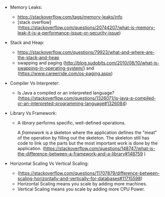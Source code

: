 * Memory Leaks:

  * https://stackoverflow.com/tags/memory-leaks/info
  * [stack overflow] (https://stackoverflow.com/questions/20744207/what-is-memory-leak-it-is-a-performance-issue-or-security-issue)
  
* Stack and Heap:

  * https://stackoverflow.com/questions/79923/what-and-where-are-the-stack-and-heap
  * swapping and paging (http://blog.sudobits.com/2010/08/10/what-is-swapping-in-operating-system/) and (https://www.careerride.com/os-paging.aspx)
  
 * Compiler Vs Interpreter:
 
   * Is Java a compiled or an interpreted language? (https://stackoverflow.com/questions/1326071/is-java-a-compiled-or-an-interpreted-programming-language#1326084)

* Library Vs Framework:
   * A *library* performs specific, well-defined operations.
   
     A *framework* is a skeleton where the application defines the "meat" of the operation by filling out the skeleton. The   skeleton still has code to link up the parts but the most important work is done by the application.
   (https://stackoverflow.com/questions/148747/what-is-the-difference-between-a-framework-and-a-library#148759 )
* Horizontal Scaling Vs Vertical Scaling:
   * (https://stackoverflow.com/questions/11707879/difference-between-scaling-horizontally-and-vertically-for-databases#11715598)
   * Horizontal Scaling means you scale by adding more machines.
   * Vertical Scaling means you scale by adding more CPU Power.
